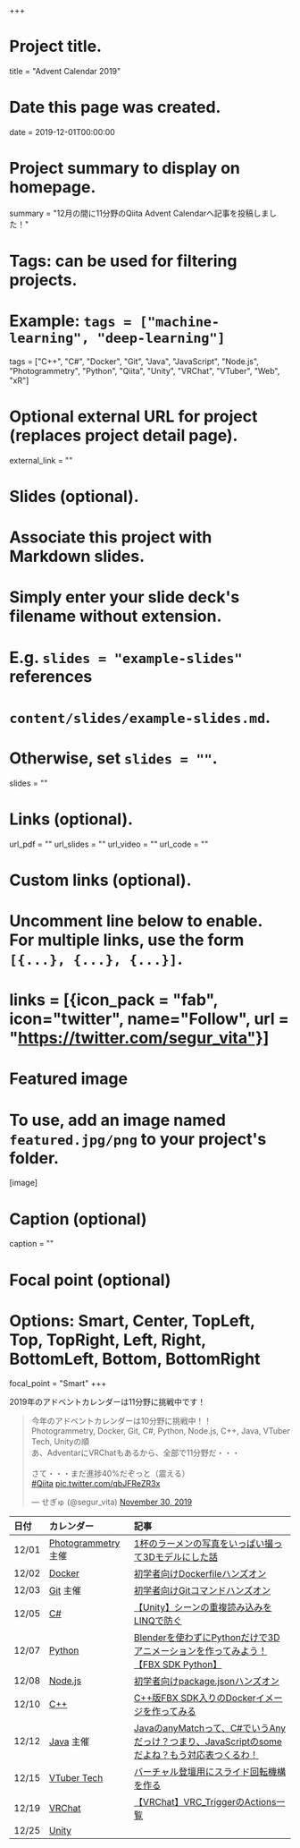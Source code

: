 +++
# Project title.
title = "Advent Calendar 2019"

# Date this page was created.
date = 2019-12-01T00:00:00

# Project summary to display on homepage.
summary = "12月の間に11分野のQiita Advent Calendarへ記事を投稿しました！"

# Tags: can be used for filtering projects.
# Example: `tags = ["machine-learning", "deep-learning"]`
tags = ["C++", "C#", "Docker", "Git", "Java", "JavaScript", "Node.js", "Photogrammetry", "Python", "Qiita", "Unity", "VRChat", "VTuber", "Web", "xR"]

# Optional external URL for project (replaces project detail page).
external_link = ""

# Slides (optional).
#   Associate this project with Markdown slides.
#   Simply enter your slide deck's filename without extension.
#   E.g. `slides = "example-slides"` references 
#   `content/slides/example-slides.md`.
#   Otherwise, set `slides = ""`.
slides = ""

# Links (optional).
url_pdf = ""
url_slides = ""
url_video = ""
url_code = ""

# Custom links (optional).
#   Uncomment line below to enable. For multiple links, use the form `[{...}, {...}, {...}]`.
# links = [{icon_pack = "fab", icon="twitter", name="Follow", url = "https://twitter.com/segur_vita"}]

# Featured image
# To use, add an image named `featured.jpg/png` to your project's folder. 
[image]
  # Caption (optional)
  caption = ""

  # Focal point (optional)
  # Options: Smart, Center, TopLeft, Top, TopRight, Left, Right, BottomLeft, Bottom, BottomRight
  focal_point = "Smart"
+++



2019年のアドベントカレンダーは11分野に挑戦中です！


<blockquote class="twitter-tweet"><p lang="ja" dir="ltr">今年のアドベントカレンダーは10分野に挑戦中！！<br>Photogrammetry, Docker, Git, C#, Python, Node.js, C++, Java, VTuber Tech, Unityの順<br>あ、AdventarにVRChatもあるから、全部で11分野だ・・・<br><br>さて・・・まだ進捗40%だぞっと（震える）<br> <a href="https://twitter.com/hashtag/Qiita?src=hash&amp;ref_src=twsrc%5Etfw">#Qiita</a> <a href="https://t.co/qbJFReZR3x">pic.twitter.com/qbJFReZR3x</a></p>&mdash; せぎゅ (@segur_vita) <a href="https://twitter.com/segur_vita/status/1200682329364025347?ref_src=twsrc%5Etfw">November 30, 2019</a></blockquote> <script async src="https://platform.twitter.com/widgets.js" charset="utf-8"></script>

|日付|カレンダー|記事|
|:---|:---|:---|
|12/01|[Photogrammetry](https://qiita.com/advent-calendar/2019/photogrammetry) 主催|[1杯のラーメンの写真をいっぱい撮って3Dモデルにした話](https://qiita.com/segur/items/c859a13a22fe1cb58739)|
|12/02|[Docker](https://qiita.com/advent-calendar/2019/docker)|[初学者向けDockerfileハンズオン](https://qiita.com/segur/items/0c9270e0c48805c600fb)|
|12/03|[Git](https://qiita.com/advent-calendar/2019/git) 主催|[初学者向けGitコマンドハンズオン](https://qiita.com/segur/items/1fb600400230a037587d)|
|12/05|[C#](https://qiita.com/advent-calendar/2019/c-sharp-2)|[【Unity】シーンの重複読み込みをLINQで防ぐ](https://qiita.com/segur/items/b13045e6f3a9949e0503)|
|12/07|[Python](https://qiita.com/advent-calendar/2019/python)|[Blenderを使わずにPythonだけで3Dアニメーションを作ってみよう！【FBX SDK Python】](https://qiita.com/segur/items/e470e13196daa01093ee)|
|12/08|[Node.js](https://qiita.com/advent-calendar/2019/nodejs)|[初学者向けpackage.jsonハンズオン](https://qiita.com/segur/items/6eebb70ec2de03016dde)|
|12/10|[C++](https://qiita.com/advent-calendar/2019/cpp)|[C++版FBX SDK入りのDockerイメージを作ってみる](https://qiita.com/segur/items/9e20a1d29bf397f1f843)|
|12/12|[Java](https://qiita.com/advent-calendar/2019/java) 主催|[JavaのanyMatchって、C#でいうAnyだっけ？つまり、JavaScriptのsomeだよね？もう対応表つくるわ！](https://qiita.com/segur/items/89f1b60963c3e5333872)|
|12/15|[VTuber Tech](https://qiita.com/advent-calendar/2019/vtuber)|[バーチャル登壇用にスライド回転機構を作る](https://qiita.com/segur/items/edaad893d06f6e27eae7)|
|12/19|[VRChat](https://adventar.org/calendars/3950)|[【VRChat】VRC_TriggerのActions一覧](https://qiita.com/segur/items/a4520ef31ddaf9c18f87)|
|12/25|[Unity](https://qiita.com/advent-calendar/2019/unity)||